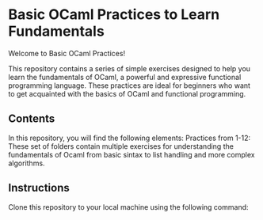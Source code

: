 # Basic OCaml Practices to Learn Fundamentals

Welcome to Basic OCaml Practices!

This repository contains a series of simple exercises designed to help you learn the fundamentals of OCaml, a powerful and expressive functional programming language. These practices are ideal for beginners who want to get acquainted with the basics of OCaml and functional programming.

## Contents

In this repository, you will find the following elements:
Practices from 1-12: These set of folders contain multiple exercises for understanding the fundamentals of Ocaml from basic sintax to list handling and more complex algorithms.

## Instructions 

Clone this repository to your local machine using the following command:
   ```git clone https://github.com/pablo-lopez-martinez/Functional-programming.git
